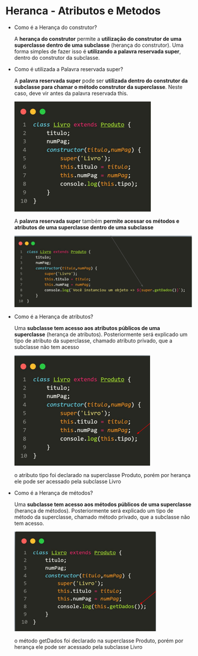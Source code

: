 # Heranca - Atributos e Metodos

- Como é a Herança do construtor?
    
    A **herança do construtor** permite a **utilização do construtor de uma superclasse dentro de uma subclasse** (herança do construtor). Uma forma simples de fazer isso é **utilizando a palavra reservada super**, dentro do construtor da subclasse.
    
- Como é utilizada a Palavra reservada super?
    
    A **palavra reservada super** pode ser **utilizada dentro do construtor da subclasse para chamar o método construtor da superclasse**. Neste caso, deve vir antes da palavra reservada this.
    
    ![Untitled](Heranca%20-%20Atributos%20e%20Metodos%20341799dbebab44bb8d6f343968b104d2/Untitled.png)
    
    A **palavra reservada super** também **permite acessar os métodos e atributos de uma
    superclasse dentro de uma subclasse**
    
    ![Untitled](Heranca%20-%20Atributos%20e%20Metodos%20341799dbebab44bb8d6f343968b104d2/Untitled%201.png)
    
- Como é a Herança de atributos?
    
    Uma **subclasse tem acesso aos atributos públicos de uma superclasse** (herança de atributos). Posteriormente será explicado um tipo de atributo da superclasse, chamado atributo privado, que a subclasse não tem acesso
    
    ![o atributo tipo foi declarado na superclasse Produto, porém por herança ele pode ser acessado pela subclasse Livro](Heranca%20-%20Atributos%20e%20Metodos%20341799dbebab44bb8d6f343968b104d2/Untitled%202.png)
    
    o atributo tipo foi declarado na superclasse Produto, porém por herança ele pode ser acessado pela subclasse Livro
    
- Como é a Herança de métodos?
    
    Uma **subclasse tem acesso aos métodos públicos de uma superclasse** (herança de métodos). Posteriormente será explicado um tipo de método da superclasse, chamado método privado, que a subclasse não tem acesso.
    
    ![o método getDados foi declarado na superclasse Produto, porém por herança ele pode ser acessado pela subclasse Livro](Heranca%20-%20Atributos%20e%20Metodos%20341799dbebab44bb8d6f343968b104d2/Untitled%203.png)
    
    o método getDados foi declarado na superclasse Produto, porém por herança ele pode ser acessado pela subclasse Livro